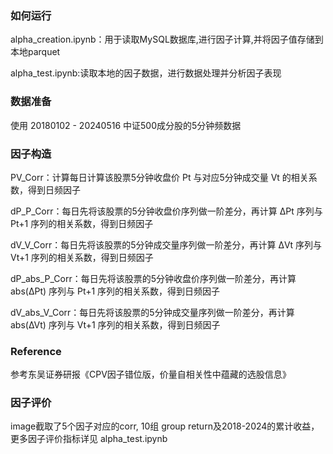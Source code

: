 ### 如何运行
alpha_creation.ipynb：用于读取MySQL数据库,进行因子计算,并将因子值存储到本地parquet

alpha_test.ipynb:读取本地的因子数据，进行数据处理并分析因子表现



### 数据准备
使用 20180102 - 20240516 中证500成分股的5分钟频数据



### 因子构造
PV_Corr：计算每日计算该股票5分钟收盘价 Pt 与对应5分钟成交量 Vt 的相关系数，得到日频因子

dP_P_Corr：每日先将该股票的5分钟收盘价序列做一阶差分，再计算 ∆Pt 序列与 Pt+1 序列的相关系数，得到日频因子

dV_V_Corr：每日先将该股票的5分钟成交量序列做一阶差分，再计算 ∆Vt 序列与 Vt+1 序列的相关系数，得到日频因子

dP_abs_P_Corr：每日先将该股票的5分钟收盘价序列做一阶差分，再计算 abs(∆Pt) 序列与 Pt+1 序列的相关系数，得到日频因子

dV_abs_V_Corr：每日先将该股票的5分钟成交量序列做一阶差分，再计算 abs(∆Vt) 序列与 Vt+1 序列的相关系数，得到日频因子



### Reference
参考东吴证券研报《CPV因子错位版，价量自相关性中蕴藏的选股信息》



### 因子评价
image截取了5个因子对应的corr, 10组 group return及2018-2024的累计收益，更多因子评价指标详见 alpha_test.ipynb 
